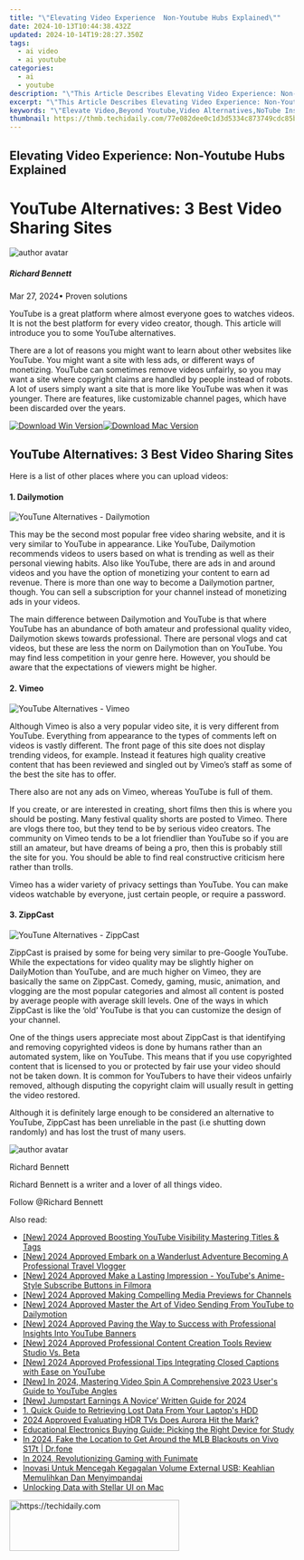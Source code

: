 ```yaml
---
title: "\"Elevating Video Experience  Non-Youtube Hubs Explained\""
date: 2024-10-13T10:44:38.432Z
updated: 2024-10-14T19:28:27.350Z
tags:
  - ai video
  - ai youtube
categories:
  - ai
  - youtube
description: "\"This Article Describes Elevating Video Experience: Non-Youtube Hubs Explained\""
excerpt: "\"This Article Describes Elevating Video Experience: Non-Youtube Hubs Explained\""
keywords: "\"Elevate Video,Beyond Youtube,Video Alternatives,NoTube Insight,Exclusive Streaming,Non-Youtube Hubs,Enhanced Video Platform\""
thumbnail: https://thmb.techidaily.com/77e082dee0c1d3d5334c873749cdc85b7f4282a5c68bf8d7b3fdd304d8146b2a.jpg
---
```


## Elevating Video Experience: Non-Youtube Hubs Explained

# YouTube Alternatives: 3 Best Video Sharing Sites

![author avatar](https://images.wondershare.com/filmora/article-images/richard-bennett.jpg)

##### Richard Bennett

 Mar 27, 2024• Proven solutions

YouTube is a great platform where almost everyone goes to watches videos. It is not the best platform for every video creator, though. This article will introduce you to some YouTube alternatives.

There are a lot of reasons you might want to learn about other websites like YouTube. You might want a site with less ads, or different ways of monetizing. YouTube can sometimes remove videos unfairly, so you may want a site where copyright claims are handled by people instead of robots. A lot of users simply want a site that is more like YouTube was when it was younger. There are features, like customizable channel pages, which have been discarded over the years.

[![Download Win Version](https://images.wondershare.com/filmora/guide/download-btn-win.jpg)](https://tools.techidaily.com/wondershare/filmora/download/)[![Download Mac Version](https://images.wondershare.com/filmora/guide/download-btn-mac.jpg)](https://tools.techidaily.com/wondershare/filmora/download/)

## YouTube Alternatives: 3 Best Video Sharing Sites

Here is a list of other places where you can upload videos:

#### 1\. Dailymotion

![YouTune Alternatives - Dailymotion](https://images.wondershare.com/filmora/article-images/alternatives-dailymotion.JPG)

This may be the second most popular free video sharing website, and it is very similar to YouTube in appearance. Like YouTube, Dailymotion recommends videos to users based on what is trending as well as their personal viewing habits. Also like YouTube, there are ads in and around videos and you have the option of monetizing your content to earn ad revenue. There is more than one way to become a Dailymotion partner, though. You can sell a subscription for your channel instead of monetizing ads in your videos.

The main difference between Dailymotion and YouTube is that where YouTube has an abundance of both amateur and professional quality video, Dailymotion skews towards professional. There are personal vlogs and cat videos, but these are less the norm on Dailymotion than on YouTube. You may find less competition in your genre here. However, you should be aware that the expectations of viewers might be higher.

#### 2\. Vimeo

![YouTube Alternatives - Vimeo](https://images.wondershare.com/filmora/article-images/alternative-vimeo.JPG)

Although Vimeo is also a very popular video site, it is very different from YouTube. Everything from appearance to the types of comments left on videos is vastly different. The front page of this site does not display trending videos, for example. Instead it features high quality creative content that has been reviewed and singled out by Vimeo’s staff as some of the best the site has to offer.

There also are not any ads on Vimeo, whereas YouTube is full of them.

If you create, or are interested in creating, short films then this is where you should be posting. Many festival quality shorts are posted to Vimeo. There are vlogs there too, but they tend to be by serious video creators. The community on Vimeo tends to be a lot friendlier than YouTube so if you are still an amateur, but have dreams of being a pro, then this is probably still the site for you. You should be able to find real constructive criticism here rather than trolls.

Vimeo has a wider variety of privacy settings than YouTube. You can make videos watchable by everyone, just certain people, or require a password.

#### 3\. ZippCast

![YouTune Alternatives - ZippCast](https://images.wondershare.com/filmora/article-images/alternatives-zippcast.JPG)

ZippCast is praised by some for being very similar to pre-Google YouTube. While the expectations for video quality may be slightly higher on DailyMotion than YouTube, and are much higher on Vimeo, they are basically the same on ZippCast. Comedy, gaming, music, animation, and vlogging are the most popular categories and almost all content is posted by average people with average skill levels. One of the ways in which ZippCast is like the ‘old’ YouTube is that you can customize the design of your channel.

One of the things users appreciate most about ZippCast is that identifying and removing copyrighted videos is done by humans rather than an automated system, like on YouTube. This means that if you use copyrighted content that is licensed to you or protected by fair use your video should not be taken down. It is common for YouTubers to have their videos unfairly removed, although disputing the copyright claim will usually result in getting the video restored.

Although it is definitely large enough to be considered an alternative to YouTube, ZippCast has been unreliable in the past (i.e shutting down randomly) and has lost the trust of many users.

![author avatar](https://images.wondershare.com/filmora/article-images/richard-bennett.jpg)

Richard Bennett

Richard Bennett is a writer and a lover of all things video.

Follow @Richard Bennett

<ins class="adsbygoogle"
     style="display:block"
     data-ad-format="autorelaxed"
     data-ad-client="ca-pub-7571918770474297"
     data-ad-slot="1223367746"></ins>

<ins class="adsbygoogle"
     style="display:block"
     data-ad-client="ca-pub-7571918770474297"
     data-ad-slot="8358498916"
     data-ad-format="auto"
     data-full-width-responsive="true"></ins>

<span class="atpl-alsoreadstyle">Also read:</span>
<div><ul>
<li><a href="https://youtube-zero.techidaily.com/024-approved-boosting-youtube-visibility-mastering-titles-and-tags/"><u>[New] 2024 Approved Boosting YouTube Visibility Mastering Titles & Tags</u></a></li>
<li><a href="https://youtube-zero.techidaily.com/024-approved-embark-on-a-wanderlust-adventure-becoming-a-professional-travel-vlogger/"><u>[New] 2024 Approved Embark on a Wanderlust Adventure Becoming A Professional Travel Vlogger</u></a></li>
<li><a href="https://youtube-zero.techidaily.com/024-approved-make-a-lasting-impression-youtubes-anime-style-subscribe-buttons-in-filmora/"><u>[New] 2024 Approved Make a Lasting Impression - YouTube's Anime-Style Subscribe Buttons in Filmora</u></a></li>
<li><a href="https://youtube-zero.techidaily.com/024-approved-making-compelling-media-previews-for-channels/"><u>[New] 2024 Approved Making Compelling Media Previews for Channels</u></a></li>
<li><a href="https://youtube-zero.techidaily.com/024-approved-master-the-art-of-video-sending-from-youtube-to-dailymotion/"><u>[New] 2024 Approved Master the Art of Video Sending From YouTube to Dailymotion</u></a></li>
<li><a href="https://youtube-zero.techidaily.com/024-approved-paving-the-way-to-success-with-professional-insights-into-youtube-banners/"><u>[New] 2024 Approved Paving the Way to Success with Professional Insights Into YouTube Banners</u></a></li>
<li><a href="https://youtube-zero.techidaily.com/024-approved-professional-content-creation-tools-review-studio-vs-beta/"><u>[New] 2024 Approved Professional Content Creation Tools Review Studio Vs. Beta</u></a></li>
<li><a href="https://youtube-zero.techidaily.com/024-approved-professional-tips-integrating-closed-captions-with-ease-on-youtube/"><u>[New] 2024 Approved Professional Tips Integrating Closed Captions with Ease on YouTube</u></a></li>
<li><a href="https://youtube-blog.techidaily.com/n-2024-mastering-video-spin-a-comprehensive-2023-users-guide-to-youtube-angles/"><u>[New] In 2024, Mastering Video Spin A Comprehensive 2023 User's Guide to YouTube Angles</u></a></li>
<li><a href="https://fox-links.techidaily.com/new-jumpstart-earnings-a-novice-written-guide-for-2024/"><u>[New] Jumpstart Earnings A Novice’ Written Guide for 2024</u></a></li>
<li><a href="https://fox-shield.techidaily.com/1-quick-guide-to-retrieving-lost-data-from-your-laptops-hdd/"><u>1. Quick Guide to Retrieving Lost Data From Your Laptop's HDD</u></a></li>
<li><a href="https://article-posts.techidaily.com/2024-approved-evaluating-hdr-tvs-does-aurora-hit-the-mark/"><u>2024 Approved Evaluating HDR TVs Does Aurora Hit the Mark?</u></a></li>
<li><a href="https://tech-recovery.techidaily.com/educational-electronics-buying-guide-picking-the-right-device-for-study/"><u>Educational Electronics Buying Guide: Picking the Right Device for Study</u></a></li>
<li><a href="https://review-topics.techidaily.com/in-2024-fake-the-location-to-get-around-the-mlb-blackouts-on-vivo-s17t-drfone-by-drfone-virtual-android/"><u>In 2024, Fake the Location to Get Around the MLB Blackouts on Vivo S17t | Dr.fone</u></a></li>
<li><a href="https://fox-friendly.techidaily.com/in-2024-revolutionizing-gaming-with-funimate/"><u>In 2024, Revolutionizing Gaming with Funimate</u></a></li>
<li><a href="https://win-studio.techidaily.com/inovasi-untuk-mencegah-kegagalan-volume-external-usb-keahlian-memulihkan-dan-menyimpandai/"><u>Inovasi Untuk Mencegah Kegagalan Volume External USB: Keahlian Memulihkan Dan Menyimpandai</u></a></li>
<li><a href="https://fox-hovers.techidaily.com/unlocking-data-with-stellar-ui-on-mac/"><u>Unlocking Data with Stellar UI on Mac</u></a></li>
</ul></div>

<!-- affiliate ads begin -->
<a href="https://aligracehair.sjv.io/c/5597632/1884017/19272" target="_top" id="1884017">
  <img src="//a.impactradius-go.com/display-ad/19272-1884017" border="0" alt="https://techidaily.com" width="300" height="90"/>
</a>
<img height="0" width="0" src="https://aligracehair.sjv.io/i/5597632/1884017/19272" style="position:absolute;visibility:hidden;" border="0" />
<!-- affiliate ads end -->

